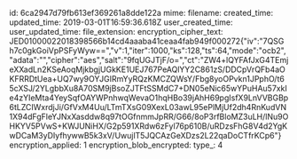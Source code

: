 id: 6ca2947d79fb613ef369261a8dde122a
mime: 
filename: 
created_time: 
updated_time: 2019-03-01T16:59:36.618Z
user_created_time: 
user_updated_time: 
file_extension: 
encryption_cipher_text: JED01000022018398566b14cd4aaaba41ceaa4fab949f000272{"iv":"7QSGh7c0gkGoiVpPSFyWyw==","v":1,"iter":1000,"ks":128,"ts":64,"mode":"ocb2","adata":"","cipher":"aes","salt":"9fqUGJTjF/o=","ct":"ZW4+lQYFAfJxG4TEmjeXXadLn2KSeAoqMjkbgjUGkKE1UEJ767PeAQlYY2C861zS/DDCpVrQFb4aOKFRRDtUea+UQ7wy9OYJGIRmYyRQzKMCZQWsY/Fbg8yoOPvkn1JPphO/t65cXSJ/2YLgbbXu8A70SM9jBsoZJTFtSSMdC7+DN05eNic65wYPuHAu57xkIe4zYIeMta4YeySqfOAYWPnhwqWevaO1hqHBo39jAhH69pgIsfX9LnVVBGBp6tLZCIWxrdjJi/GfVxM4Uu/LTmTXsG09XexL03awL95ePlMjUf2dh4RnKudVN1X94dFgFleYJNxXasddw8q97tOGfnmmJpRR/G66/8oP3rfBloMZ3uLH/lNu9OHKYV5PVwS+KWJUNiHX/G2p591XRdw6zFyl76p610B/uRDzsFhG8V4d2YgKwDCaM3yDIyfhywwB5k3xV/UwujlT5JQCAzGeXDzs2L22qaDoCTfrKCp6"}
encryption_applied: 1
encryption_blob_encrypted: 
type_: 4